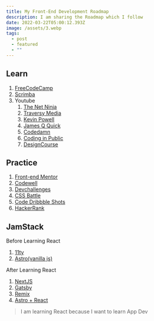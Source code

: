 ```yaml
---
title: My Front-End Development Roadmap
description: I am sharing the Roadmap which I follow
date: 2022-03-22T05:00:12.393Z
image: /assets/3.webp
tags:
  - post
  - featured
  - ""
---
```

## Learn

1. [FreeCodeCamp](https://freecodecamp.org)
2. [Scrimba](https://scrimba.com)
3. Youtube
   1. [The Net Ninja](https://www.youtube.com/c/TheNetNinja)
   2. [Traversy Media](https://www.youtube.com/c/TraversyMedia)
   3. [Kevin Powell](https://www.youtube.com/kepowob)
   4. [James Q Quick](https://www.youtube.com/c/JamesQQuick)
   5. [Codedamn](https://www.youtube.com/c/codedamn)
   6. [Coding in Public](https://www.youtube.com/c/CodinginPublic)
   7. [DesignCourse](https://www.youtube.com/c/DesignCourse)

## Practice

1. [Front-end Mentor](https://www.frontendmentor.io/)
2. [Codewell](https://www.codewell.cc/)
3. [Devchallenges](https://devchallenges.io/)
4. [CSS Battle](https://cssbattle.dev/)
5. [Code Dribbble Shots](https://dribbble.com/)
6. [HackerRank](https://www.hackerrank.com/)

## JamStack

Before Learning React

1. [11ty](https://11ty.dev)
2. [Astro(vanilla js)](https://astro.build/)

After Learning React

1. [NextJS](https://nextjs.org/)
2. [Gatsby](https://www.gatsbyjs.com/)
3. [Remix](https://remix.run/)
4. [Astro + React](https://astro.build/)

> I am learning React because I want to learn App Dev